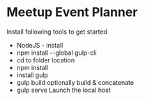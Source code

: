 # Meetup Event Planner
Install following tools to get started
* NodeJS - install
* npm install --global gulp-cli
* cd to folder location
* npm install
* install gulp
* gulp build optionally build & concatenate
* gulp serve Launch the local host
